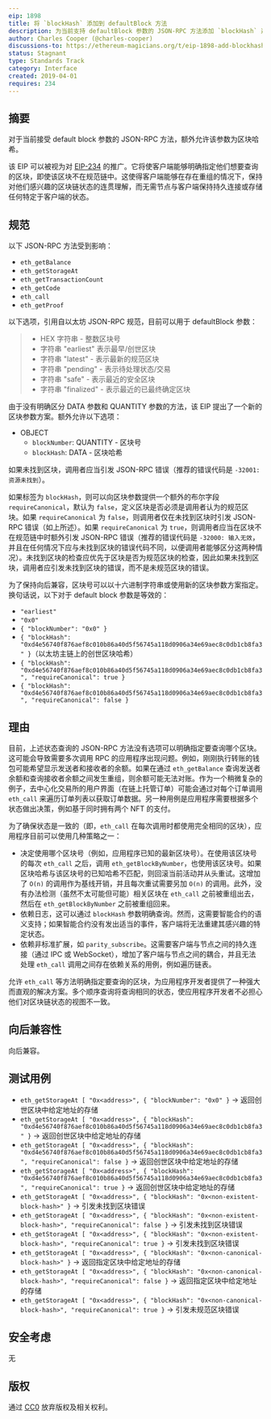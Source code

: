 ```yaml
---
eip: 1898
title: 将 `blockHash` 添加到 defaultBlock 方法
description: 为当前支持 defaultBlock 参数的 JSON-RPC 方法添加 `blockHash` 选项。
author: Charles Cooper (@charles-cooper)
discussions-to: https://ethereum-magicians.org/t/eip-1898-add-blockhash-option-to-json-rpc-methods-that-currently-support-defaultblock-parameter/11757
status: Stagnant
type: Standards Track
category: Interface
created: 2019-04-01
requires: 234
---
```


## 摘要

对于当前接受 default block 参数的 JSON-RPC 方法，额外允许该参数为区块哈希。

该 EIP 可以被视为对 [EIP-234](./eip-234.md) 的推广。它将使客户端能够明确指定他们想要查询的区块，即使该区块不在规范链中。这使得客户端能够在存在重组的情况下，保持对他们感兴趣的区块链状态的连贯理解，而无需节点与客户端保持持久连接或存储任何特定于客户端的状态。

## 规范

以下 JSON-RPC 方法受到影响：

- `eth_getBalance`
- `eth_getStorageAt`
- `eth_getTransactionCount`
- `eth_getCode`
- `eth_call`
- `eth_getProof`

以下选项，引用自以太坊 JSON-RPC 规范，目前可以用于 defaultBlock 参数：

> - HEX 字符串 - 整数区块号
> - 字符串 "earliest" 表示最早/创世区块
> - 字符串 "latest" - 表示最新的规范区块
> - 字符串 "pending" - 表示待处理状态/交易
> - 字符串 "safe" - 表示最近的安全区块
> - 字符串 "finalized" - 表示最近的已最终确定区块

由于没有明确区分 DATA 参数和 QUANTITY 参数的方法，该 EIP 提出了一个新的区块参数方案。额外允许以下选项：

- OBJECT
  - `blockNumber`: QUANTITY - 区块号
  - `blockHash`: DATA - 区块哈希

如果未找到区块，调用者应当引发 JSON-RPC 错误（推荐的错误代码是 `-32001: 资源未找到`）。

如果标签为 `blockHash`，则可以向区块参数提供一个额外的布尔字段 `requireCanonical`，默认为 `false`，定义区块是否必须是调用者认为的规范区块。如果 `requireCanonical` 为 `false`，则调用者仅在未找到区块时引发 JSON-RPC 错误（如上所述）。如果 `requireCanonical` 为 `true`，则调用者应当在区块不在规范链中时额外引发 JSON-RPC 错误（推荐的错误代码是 `-32000: 输入无效`，并且在任何情况下应与未找到区块的错误代码不同，以便调用者能够区分这两种情况）。未找到区块的检查应优先于区块是否为规范区块的检查，因此如果未找到区块，调用者应引发未找到区块的错误，而不是未规范区块的错误。

为了保持向后兼容，区块号可以以十六进制字符串或使用新的区块参数方案指定。换句话说，以下对于 default block 参数是等效的：

- `"earliest"`
- `"0x0"`
- `{ "blockNumber": "0x0" }`
- `{ "blockHash": "0xd4e56740f876aef8c010b86a40d5f56745a118d0906a34e69aec8c0db1cb8fa3" }`（以太坊主链上的创世区块哈希）
- `{ "blockHash": "0xd4e56740f876aef8c010b86a40d5f56745a118d0906a34e69aec8c0db1cb8fa3", "requireCanonical": true }`
- `{ "blockHash": "0xd4e56740f876aef8c010b86a40d5f56745a118d0906a34e69aec8c0db1cb8fa3", "requireCanonical": false }`

## 理由

目前，上述状态查询的 JSON-RPC 方法没有选项可以明确指定要查询哪个区块。这可能会导致需要多次调用 RPC 的应用程序出现问题。例如，刚刚执行转账的钱包可能希望显示发送者和接收者的余额。如果在通过 `eth_getBalance` 查询发送者余额和查询接收者余额之间发生重组，则余额可能无法对账。作为一个稍微复杂的例子，去中心化交易所的用户界面（在链上托管订单）可能会通过对每个订单调用 `eth_call` 来遍历订单列表以获取订单数据。另一种用例是应用程序需要根据多个状态做出决策，例如基于同时拥有两个 NFT 的支付。

为了确保状态是一致的（即，`eth_call` 在每次调用时都使用完全相同的区块），应用程序目前可以使用几种策略之一：

- 决定使用哪个区块号（例如，应用程序已知的最新区块号）。在使用该区块号的每次 `eth_call` 之后，调用 `eth_getBlockByNumber`，也使用该区块号。如果区块哈希与该区块号的已知哈希不匹配，则回滚当前活动并从头重试。这增加了 `O(n)` 的调用作为基线开销，并且每次重试需要另加 `O(n)` 的调用。此外，没有办法检测（虽然不太可能但可能）相关区块在 `eth_call` 之前被重组出去，然后在 `eth_getBlockByNumber` 之前被重组回来。
- 依赖日志，这可以通过 `blockHash` 参数明确查询。然而，这需要智能合约的语义支持；如果智能合约没有发出适当的事件，客户端将无法重建其感兴趣的特定状态。
- 依赖非标准扩展，如 `parity_subscribe`。这需要客户端与节点之间的持久连接（通过 IPC 或 WebSocket），增加了客户端与节点之间的耦合，并且无法处理 `eth_call` 调用之间存在依赖关系的用例，例如遍历链表。

允许 `eth_call` 等方法明确指定要查询的区块，为应用程序开发者提供了一种强大而直观的解决方案。多个顺序查询将查询相同的状态，使应用程序开发者不必担心他们对区块链状态的视图不一致。

## 向后兼容性

向后兼容。

## 测试用例

- `eth_getStorageAt [ "0x<address>", { "blockNumber": "0x0" }` -> 返回创世区块中给定地址的存储
- `eth_getStorageAt [ "0x<address>", { "blockHash": "0xd4e56740f876aef8c010b86a40d5f56745a118d0906a34e69aec8c0db1cb8fa3" }` -> 返回创世区块中给定地址的存储
- `eth_getStorageAt [ "0x<address>", { "blockHash": "0xd4e56740f876aef8c010b86a40d5f56745a118d0906a34e69aec8c0db1cb8fa3", "requireCanonical": false }` -> 返回创世区块中给定地址的存储
- `eth_getStorageAt [ "0x<address>", { "blockHash": "0xd4e56740f876aef8c010b86a40d5f56745a118d0906a34e69aec8c0db1cb8fa3", "requireCanonical": true }` -> 返回创世区块中给定地址的存储
- `eth_getStorageAt [ "0x<address>", { "blockHash": "0x<non-existent-block-hash>" }` -> 引发未找到区块错误
- `eth_getStorageAt [ "0x<address>", { "blockHash": "0x<non-existent-block-hash>", "requireCanonical": false }` -> 引发未找到区块错误
- `eth_getStorageAt [ "0x<address>", { "blockHash": "0x<non-existent-block-hash>", "requireCanonical": true }` -> 引发未找到区块错误
- `eth_getStorageAt [ "0x<address>", { "blockHash": "0x<non-canonical-block-hash>" }` -> 返回指定区块中给定地址的存储
- `eth_getStorageAt [ "0x<address>", { "blockHash": "0x<non-canonical-block-hash>", "requireCanonical": false }` -> 返回指定区块中给定地址的存储
- `eth_getStorageAt [ "0x<address>", { "blockHash": "0x<non-canonical-block-hash>", "requireCanonical": true }` -> 引发未规范区块错误
## 安全考虑

无


## 版权

通过 [CC0](../LICENSE.md) 放弃版权及相关权利。